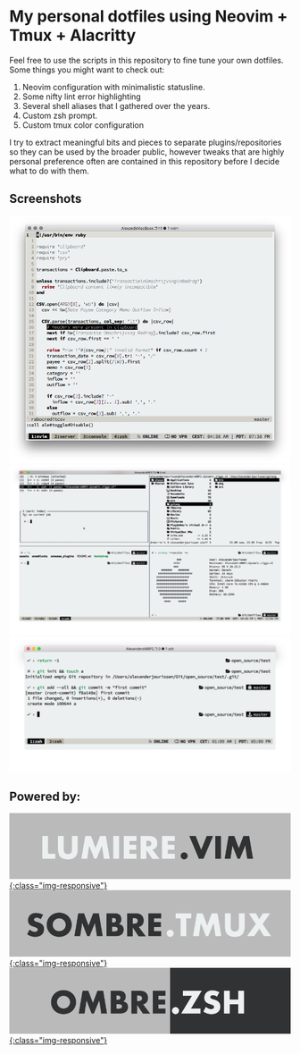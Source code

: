 # My personal dotfiles using Neovim + Tmux + Alacritty

Feel free to use the scripts in this repository to fine tune your own dotfiles. Some things you might want to check out:

1. Neovim configuration with minimalistic statusline.
2. Some nifty lint error highlighting
2. Several shell aliases that I gathered over the years.
3. Custom zsh prompt.
3. Custom tmux color configuration

I try to extract meaningful bits and pieces to separate plugins/repositories so they can be used by the broader public, however tweaks that are highly personal preference
often are contained in this repository before I decide what to do with them.

## Screenshots

![image](https://raw.githubusercontent.com/alexanderjeurissen/lumiere.vim/master/assets/ruby.png)
![image](https://raw.githubusercontent.com/alexanderjeurissen/sombre.tmux/master/assets/screenshot.png)
![image](https://raw.githubusercontent.com/alexanderjeurissen/ombre.zsh/master/assets/commiting.png)

## Powered by:

[![image](https://raw.githubusercontent.com/alexanderjeurissen/lumiere.vim/master/assets/lumiere_logo.png){:class="img-responsive"}](https://github.com/alexanderjeurissen/lumiere.vim)
[![image](https://raw.githubusercontent.com/alexanderjeurissen/sombre.tmux/master/assets/sombre_logo.png){:class="img-responsive"}](https://github.com/alexanderjeurissen/sombre.tmux)
[![image](https://raw.githubusercontent.com/alexanderjeurissen/ombre.zsh/master/assets/ombre_logo.png){:class="img-responsive"}](https://github.com/alexanderjeurissen/ombre.zsh)
